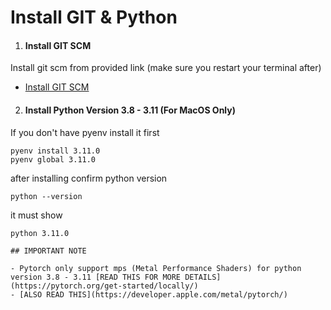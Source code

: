 # Install GIT & Python

1. #### Install GIT SCM

Install git scm from provided link (make sure you restart your terminal after)
- [Install GIT SCM](https://git-scm.com/)

2. #### Install Python Version 3.8 - 3.11 (For MacOS Only)

If you don't have pyenv install it first

```
pyenv install 3.11.0
pyenv global 3.11.0
```

after installing confirm python version
```
python --version
```

it must show
```
python 3.11.0

## IMPORTANT NOTE

- Pytorch only support mps (Metal Performance Shaders) for python version 3.8 - 3.11 [READ THIS FOR MORE DETAILS](https://pytorch.org/get-started/locally/)
- [ALSO READ THIS](https://developer.apple.com/metal/pytorch/)
